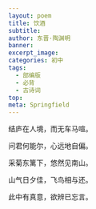 ```yaml
---
layout: poem
title: 饮酒
subtitle: 
author: 东晋·陶渊明
banner: 
excerpt_image: 
categories: 初中
tags:
  - 部编版
  - 必背
  - 古诗词
top: 
meta: Springfield
---
```



结庐在人境，而无车马喧。

问君何能尔，心远地自偏。

采菊东篱下，悠然见南山。

山气日夕佳，飞鸟相与还。

此中有真意，欲辨已忘言。